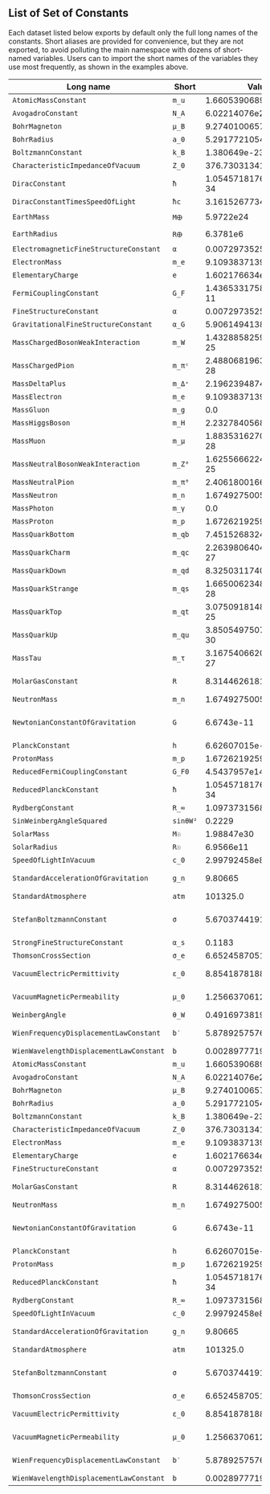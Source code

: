 ## List of Set of Constants

Each dataset listed below exports by default only the full
long names of the constants.  Short aliases are provided for
convenience, but they are not exported, to avoid polluting
the main namespace with dozens of short-named variables.
Users can to import the short names of the variables they
use most frequently, as shown in the examples above.


| Long name | Short | Value | Unit |
| --------- | ----- | ----- | ---- |
| `AtomicMassConstant` | `m_u` | 1.66053906892e-27 | kg |
| `AvogadroConstant` | `N_A` | 6.02214076e23 | mol⁻¹ |
| `BohrMagneton` | `μ_B` | 9.2740100657e-24 | J T⁻¹ |
| `BohrRadius` | `a_0` | 5.29177210544e-11 | m |
| `BoltzmannConstant` | `k_B` | 1.380649e-23 | J K⁻¹ |
| `CharacteristicImpedanceOfVacuum` | `Z_0` | 376.730313412 | Ω |
| `DiracConstant` | `ħ` | 1.0545718176461565e-34 | J s |
| `DiracConstantTimesSpeedOfLight` | `ħc` | 3.16152677349669e-26 | J m |
| `EarthMass` | `M🜨` | 5.9722e24 | kg |
| `EarthRadius` | `R🜨` | 6.3781e6 | m |
| `ElectromagneticFineStructureConstant` | `α` | 0.0072973525643 |  |
| `ElectronMass` | `m_e` | 9.1093837139e-31 | kg |
| `ElementaryCharge` | `e` | 1.602176634e-19 | C |
| `FermiCouplingConstant` | `G_F` | 1.4365331758849134e-11 | J⁻² |
| `FineStructureConstant` | `α` | 0.0072973525643 |  |
| `GravitationalFineStructureConstant` | `α_G` | 5.906149413805094e-39 |  |
| `MassChargedBosonWeakInteraction` | `m_W` | 1.4328858259852877e-25 | kg |
| `MassChargedPion` | `m_πᶜ` | 2.4880681963975513e-28 | kg |
| `MassDeltaPlus` | `m_Δ⁺` | 2.19623948744557e-27 | kg |
| `MassElectron` | `m_e` | 9.1093837139e-31 | kg |
| `MassGluon` | `m_g` | 0.0 | kg |
| `MassHiggsBoson` | `m_H` | 2.232784056838942e-25 | kg |
| `MassMuon` | `m_μ` | 1.8835316270491198e-28 | kg |
| `MassNeutralBosonWeakInteraction` | `m_Z⁰` | 1.6255666224463608e-25 | kg |
| `MassNeutralPion` | `m_π⁰` | 2.406180016631844e-28 | kg |
| `MassNeutron` | `m_n` | 1.67492750056e-27 | kg |
| `MassPhoton` | `m_γ` | 0.0 | kg |
| `MassProton` | `m_p` | 1.67262192595e-27 | kg |
| `MassQuarkBottom` | `m_qb` | 7.451526832404612e-27 | kg |
| `MassQuarkCharm` | `m_qc` | 2.2639806404674298e-27 | kg |
| `MassQuarkDown` | `m_qd` | 8.325031174002282e-30 | kg |
| `MassQuarkStrange` | `m_qs` | 1.6650062348004567e-28 | kg |
| `MassQuarkTop` | `m_qt` | 3.0750918148081237e-25 | kg |
| `MassQuarkUp` | `m_qu` | 3.8505497507162585e-30 | kg |
| `MassTau` | `m_τ` | 3.1675406620637455e-27 | kg |
| `MolarGasConstant` | `R` | 8.31446261815324 | J K⁻¹ mol⁻¹ |
| `NeutronMass` | `m_n` | 1.67492750056e-27 | kg |
| `NewtonianConstantOfGravitation` | `G` | 6.6743e-11 | m³ kg⁻¹ s⁻² |
| `PlanckConstant` | `h` | 6.62607015e-34 | J s |
| `ProtonMass` | `m_p` | 1.67262192595e-27 | kg |
| `ReducedFermiCouplingConstant` | `G_F0` | 4.5437957e14 | J⁻² |
| `ReducedPlanckConstant` | `ħ` | 1.0545718176461565e-34 | J s |
| `RydbergConstant` | `R_∞` | 1.0973731568157e7 | m⁻¹ |
| `SinWeinbergAngleSquared` | `sinθW²` | 0.2229 |  |
| `SolarMass` | `M☉` | 1.98847e30 | kg |
| `SolarRadius` | `R☉` | 6.9566e11 | m |
| `SpeedOfLightInVacuum` | `c_0` | 2.99792458e8 | m s⁻¹ |
| `StandardAccelerationOfGravitation` | `g_n` | 9.80665 | m s⁻² |
| `StandardAtmosphere` | `atm` | 101325.0 | Pa |
| `StefanBoltzmannConstant` | `σ` | 5.6703744191844294e-8 | W K⁻⁴ m⁻² |
| `StrongFineStructureConstant` | `α_s` | 0.1183 |  |
| `ThomsonCrossSection` | `σ_e` | 6.6524587051e-29 | m² |
| `VacuumElectricPermittivity` | `ε_0` | 8.8541878188e-12 | F m⁻¹ |
| `VacuumMagneticPermeability` | `μ_0` | 1.25663706127e-6 | N A⁻² |
| `WeinbergAngle` | `θ_W` | 0.49169738195642276 |  |
| `WienFrequencyDisplacementLawConstant` | `b′` | 5.878925757646825e10 | Hz K⁻¹ |
| `WienWavelengthDisplacementLawConstant` | `b` | 0.0028977719551851727 | K m |
| `AtomicMassConstant` | `m_u` | 1.66053906892e-27 | kg |
| `AvogadroConstant` | `N_A` | 6.02214076e23 | mol⁻¹ |
| `BohrMagneton` | `μ_B` | 9.2740100657e-24 | J T⁻¹ |
| `BohrRadius` | `a_0` | 5.29177210544e-11 | m |
| `BoltzmannConstant` | `k_B` | 1.380649e-23 | J K⁻¹ |
| `CharacteristicImpedanceOfVacuum` | `Z_0` | 376.730313412 | Ω |
| `ElectronMass` | `m_e` | 9.1093837139e-31 | kg |
| `ElementaryCharge` | `e` | 1.602176634e-19 | C |
| `FineStructureConstant` | `α` | 0.0072973525643 |  |
| `MolarGasConstant` | `R` | 8.31446261815324 | J K⁻¹ mol⁻¹ |
| `NeutronMass` | `m_n` | 1.67492750056e-27 | kg |
| `NewtonianConstantOfGravitation` | `G` | 6.6743e-11 | m³ kg⁻¹ s⁻² |
| `PlanckConstant` | `h` | 6.62607015e-34 | J s |
| `ProtonMass` | `m_p` | 1.67262192595e-27 | kg |
| `ReducedPlanckConstant` | `ħ` | 1.0545718176461565e-34 | J s |
| `RydbergConstant` | `R_∞` | 1.0973731568157e7 | m⁻¹ |
| `SpeedOfLightInVacuum` | `c_0` | 2.99792458e8 | m s⁻¹ |
| `StandardAccelerationOfGravitation` | `g_n` | 9.80665 | m s⁻² |
| `StandardAtmosphere` | `atm` | 101325.0 | Pa |
| `StefanBoltzmannConstant` | `σ` | 5.6703744191844294e-8 | W K⁻⁴ m⁻² |
| `ThomsonCrossSection` | `σ_e` | 6.6524587051e-29 | m² |
| `VacuumElectricPermittivity` | `ε_0` | 8.8541878188e-12 | F m⁻¹ |
| `VacuumMagneticPermeability` | `μ_0` | 1.25663706127e-6 | N A⁻² |
| `WienFrequencyDisplacementLawConstant` | `b′` | 5.878925757646825e10 | Hz K⁻¹ |
| `WienWavelengthDisplacementLawConstant` | `b` | 0.0028977719551851727 | K m |
